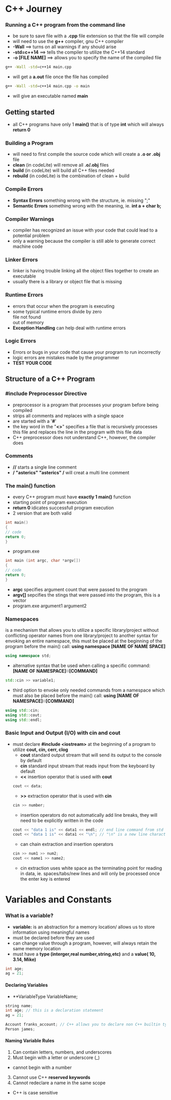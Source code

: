 # C++ Journey

### Running a C++ program from the command line
* be sure to save file with a **.cpp** file extension so that the file will compile
* will need to use the **g++** compiler, gnu C++ compiler
* **-Wall** ==> turns on all warnings if any should arise
* **-std=c++14** ==> tells the compiler to utilize the C++14 standard
* **-o [FILE NAME]** ==> allows you to specify the name of the compiled file

```bash
g++ -Wall -std=c++14 main.cpp
```

* will get a **a.out** file once the file has compiled

```zsh
g++ -Wall -std=c++14 main.cpp -o main
```
* will give an executable named **main**

## Getting started
 * all C++ programs have only 1 **main()** that is of type **int** which will always **return 0**

 ### Building a Program
 * will need to first compile the source code which will create a **.o or .obj** file
 * **clean** (in codeLite) will remove all **.o/.obj** files
 * **build** (in codeLite) will build all C++ files needed
 * **rebuild** (in codeLite) is the combination of clean + build

 ### Compile Errors
 * **Syntax Errors** something wrong with the structure, ie. missing ";"
 * **Semantic Errors** something wrong with the meaning, ie. **int a + char b;**

 ### Compiler Warnings
 * compiler has recognized an issue with your code that could lead to a potential problem
 * only a warning because the compiler is still able to generate correct machine code

 ### Linker Errors
 * linker is having trouble linking all the object files together to create an executable
 * usually there is a library or object file that is missing

 ### Runtime Errors
 * errors that occur when the program is executing
 * some typical runtime errors
  divide by zero  
  file not found   
  out of memory
 * **Exception Handling** can help deal with runtime errors
 
 ### Logic Errors
 * Errors or bugs in your code that cause your program to run incorrectly
 * logic errors are mistakes made by the programmer
 * **TEST YOUR CODE**
 
## Structure of a C++ Program
 
 ### #include Preprocessor Directive
 * preprocessor is a program that processes your program before being compiled
 * strips all comments and replaces with a single space
 * are started with a '**#**'
 * the key word in the "**<>**" specifies a file that is recursively processes this file and replaces the line in the program with this file data
 * C++ preprocessor does not understand C++, however, the compiler does
 
 ### Comments
 * **//** starts a single line comment
 * **/ "asterics" "asterics" /** will creat a multi line comment
 
 ### The **main()** function
 * every C++ program must have **exactly 1 main()** function
 * starting point of program execution
 * **return 0** idicates successfull program execution
 * 2 version that are both valid
 ```c++
 int main()
 {
 // code
 return 0;
 }
 ```
 * program.exe
 ```c++
 int main (int argc, char *argv[])
 {
 // code
 return 0;
 }
 ```
 * **argc** specifies argument count that were passed to the program
 * **argv[]** sepcifies the stings that were passed into the program, this is a vector
 * program.exe argument1 argument2

 ### Namespaces
 is a mechanism that allows you to utilize a specific library/project without conflicting operator names from one library/project to another
 syntax for envoking an entire namespace, this must be placed at the beginning of the program before the main() call:
 **using namespace [NAME OF NAME SPACE]**
```c++
using namespace std;
```
* alternative syntax that be used when calling a specific command:
**[NAME OF NAMESPACE]::[COMMAND]**
```c++
std::cin >> variable1;
```
* third option to envoke only needed commands from a namespace which must also be placed before the main() call:
**using [NAME OF NAMESPACE]::[COMMAND]**
```c++
using std::cin;
using std::cout;
using std::endl;
```
### Basic Input and Output (I/O) with cin and cout 
* must declare **#include \<iostream\>** at the beginning of a program to utilize **cout, cin, cerr, clog**
    * **cout** standard output stream that will send its output to the console by default
    * **cin** standard input stream that reads input from the keyboard by default
    * **\<\<** insertion operator that is used with **cout**
    ```c++
    cout << data;
    ```
    * **\>\>** extraction operator that is used with **cin**
    ```c++
    cin >> number;
    ```
    * insertion operators do not automatically add line breaks, they will need to be explicitly written in the code
    ```c++
    cout << "data 1 is" << data1 << endl; // end line command from std library
    cout << "data 1 is" << data1 << "\n"; // "\n" is a new line character escape sequence
    ```
    * can chain extraction and insertion operators
    ```c++
    cin >> num1 >> num2;
    cout << name1 >> name2;
    ```
    * cin extraction uses white space as the terminating point for reading in data, ie. spaces/tabs/new lines and will only be processed once the enter key is entered



# Variables and Constants

### What is a variable?
* **variable:** is an abstraction for a memory location/ allows us to store information using meaningful names
* must be declared before they are used
* can change value through a program, however, will always retain the same memory location
* must have a **type (interger,real number,string,etc)** and a **value( 10, 3.14, Mike)**
```c++
int age;
ag = 21;
```
#### Declaring Variables
* **VariableType VariableName;
```c++
string name;
int age; // this is a declaration statement
ag = 21;

Account franks_account; // C++ allows you to declare non C++ builtin types as our own tpyes
Person james;
```

#### Naming Variable Rules
1. Can contain letters, numbers, and underscores
2. Must begin with a letter or underscore (_)
 * cannot begin with a number
3. Cannot use C++ **reserved keywords**
4. Cannot redeclare a name in the same scope
 * C++ is case sensitive

